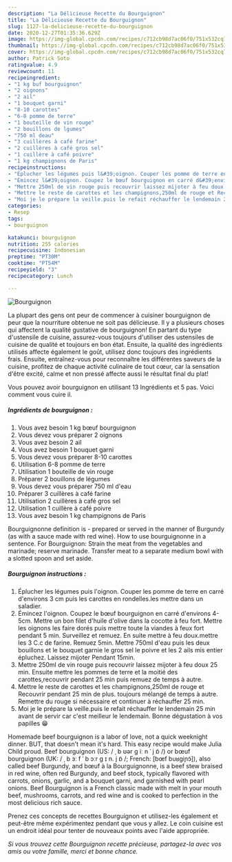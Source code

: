 ```yaml
---
description: "La Délicieuse Recette du Bourguignon"
title: "La Délicieuse Recette du Bourguignon"
slug: 1127-la-delicieuse-recette-du-bourguignon
date: 2020-12-27T01:35:36.629Z
image: https://img-global.cpcdn.com/recipes/c712cb98d7ac06f0/751x532cq70/bourguignon-photo-principale-de-la-recette.jpg
thumbnail: https://img-global.cpcdn.com/recipes/c712cb98d7ac06f0/751x532cq70/bourguignon-photo-principale-de-la-recette.jpg
cover: https://img-global.cpcdn.com/recipes/c712cb98d7ac06f0/751x532cq70/bourguignon-photo-principale-de-la-recette.jpg
author: Patrick Soto
ratingvalue: 4.9
reviewcount: 11
recipeingredient:
- "1 kg buf bourguignon"
- "2 oignons"
- "2 ail"
- "1 bouquet garni"
- "8-10 carottes"
- "6-8 pomme de terre"
- "1 bouteille de vin rouge"
- "2 bouillons de lgumes"
- "750 ml deau"
- "3 cuillères à café farine"
- "2 cuillères à café gros sel"
- "1 cuillère à café poivre"
- "1 kg champignons de Paris"
recipeinstructions:
- "Éplucher les légumes puis l&#39;oignon. Couper les pomme de terre en carré d&#39;environs 3 cm puis les carottes en rondelles.les mettre dans un saladier."
- "Émincez l&#39;oignon. Coupez le bœuf bourguignon en carré d&#39;environs 4-5cm. Mettre un bon filet d&#39;huile d&#39;olive dans la cocotte à feu fort. Mettre les oignons les faire dorés puis mettre toute la viandes à feux fort pendant 5 min. Surveillez et remuez. En suite mettre à feu doux.mettre les 3 C.c de farine. Remuez 5min. Mettre 750ml d&#39;eau puis les deux bouillons et le bouquet garnie le gros sel le poivre et les 2 ails mis entier épluchez. Laissez mijoter Pendant 15min."
- "Mettre 250ml de vin rouge puis recouvrir laissez mijoter à feu doux 25 min. Ensuite mettre les pommes de terre et la moitié des carottes,recouvrir pendant 25 min puis remuez de temps à autre."
- "Mettre le reste de carottes et les champignons,250ml de rouge et Recouvrir pendant 25 min de plus. toujours mélangé de temps à autre. Remettre du rouge si nécessaire et continuer à réchauffer 25 min."
- "Moi je le prépare la veille.puis le refait réchauffer le lendemain 25 min avant de servir car c&#39;est meilleur le lendemain. Bonne dégustation à vos papilles 😁"
categories:
- Resep
tags:
- bourguignon

katakunci: bourguignon 
nutrition: 255 calories
recipecuisine: Indonesian
preptime: "PT30M"
cooktime: "PT54M"
recipeyield: "3"
recipecategory: Lunch

---
```



![Bourguignon](https://img-global.cpcdn.com/recipes/c712cb98d7ac06f0/751x532cq70/bourguignon-photo-principale-de-la-recette.jpg)

La plupart des gens ont peur de commencer à cuisiner bourguignon de peur que la nourriture obtenue ne soit pas délicieuse. Il y a plusieurs choses qui affectent la qualité gustative de bourguignon! En partant du type d'ustensile de cuisine, assurez-vous toujours d'utiliser des ustensiles de cuisine de qualité et toujours en bon état. Ensuite, la qualité des ingrédients utilisés affecte également le goût, utilisez donc toujours des ingrédients frais. Ensuite, entraînez-vous pour reconnaître les différentes saveurs de la cuisine, profitez de chaque activité culinaire de tout cœur, car la sensation d'être excité, calme et non pressé affecte aussi le résultat final du plat!

<!--inarticleads1-->

Vous pouvez avoir bourguignon en utilisant 13 Ingrédients et 5 pas. Voici comment vous cuire il.

##### Ingrédients de bourguignon :

1. Vous avez besoin 1 kg bœuf bourguignon
1. Vous devez vous préparer 2 oignons
1. Vous avez besoin 2 ail
1. Vous avez besoin 1 bouquet garni
1. Vous devez vous préparer 8-10 carottes
1. Utilisation 6-8 pomme de terre
1. Utilisation 1 bouteille de vin rouge
1. Préparer 2 bouillons de légumes
1. Vous devez vous préparer 750 ml d&#39;eau
1. Préparer 3 cuillères à café farine
1. Utilisation 2 cuillères à café gros sel
1. Utilisation 1 cuillère à café poivre
1. Vous avez besoin 1 kg champignons de Paris


Bourguignonne definition is - prepared or served in the manner of Burgundy (as with a sauce made with red wine). How to use bourguignonne in a sentence. For Bourguignon: Strain the meat from the vegetables and marinade; reserve marinade. Transfer meat to a separate medium bowl with a slotted spoon and set aside. 

<!--inarticleads2-->

##### Bourguignon instructions :

1. Éplucher les légumes puis l&#39;oignon. Couper les pomme de terre en carré d&#39;environs 3 cm puis les carottes en rondelles.les mettre dans un saladier.
1. Émincez l&#39;oignon. Coupez le bœuf bourguignon en carré d&#39;environs 4-5cm. Mettre un bon filet d&#39;huile d&#39;olive dans la cocotte à feu fort. Mettre les oignons les faire dorés puis mettre toute la viandes à feux fort pendant 5 min. Surveillez et remuez. En suite mettre à feu doux.mettre les 3 C.c de farine. Remuez 5min. Mettre 750ml d&#39;eau puis les deux bouillons et le bouquet garnie le gros sel le poivre et les 2 ails mis entier épluchez. Laissez mijoter Pendant 15min.
1. Mettre 250ml de vin rouge puis recouvrir laissez mijoter à feu doux 25 min. Ensuite mettre les pommes de terre et la moitié des carottes,recouvrir pendant 25 min puis remuez de temps à autre.
1. Mettre le reste de carottes et les champignons,250ml de rouge et Recouvrir pendant 25 min de plus. toujours mélangé de temps à autre. Remettre du rouge si nécessaire et continuer à réchauffer 25 min.
1. Moi je le prépare la veille.puis le refait réchauffer le lendemain 25 min avant de servir car c&#39;est meilleur le lendemain. Bonne dégustation à vos papilles 😁


Homemade beef bourguignon is a labor of love, not a quick weeknight dinner. BUT, that doesn&#39;t mean it&#39;s hard. This easy recipe would make Julia Child proud. Beef bourguignon (US: / ˌ b ʊər ɡ iː n ˈ j ɒ̃ /) or bœuf bourguignon (UK: / ˌ b ɜː f ˈ b ɔːr ɡ ɪ n. j ɒ̃ /; French: [bœf buʁɡiɲɔ̃]), also called beef Burgundy, and bœuf à la Bourguignonne, is a beef stew braised in red wine, often red Burgundy, and beef stock, typically flavored with carrots, onions, garlic, and a bouquet garni, and garnished with pearl onions. Beef Bourguignon is a French classic made with melt in your mouth beef, mushrooms, carrots, and red wine and is cooked to perfection in the most delicious rich sauce. 

<!--inarticleads1-->

<p>
Prenez ces concepts de recettes Bourguignon et utilisez-les également et peut-être même expérimentez pendant que vous y allez. Le coin cuisine est un endroit idéal pour tenter de nouveaux points avec l'aide appropriée.
</p>

<p>
<i>Si vous trouvez cette Bourguignon recette précieuse, partagez-la avec vos amis ou votre famille, merci et bonne chance.</i>
</p>
